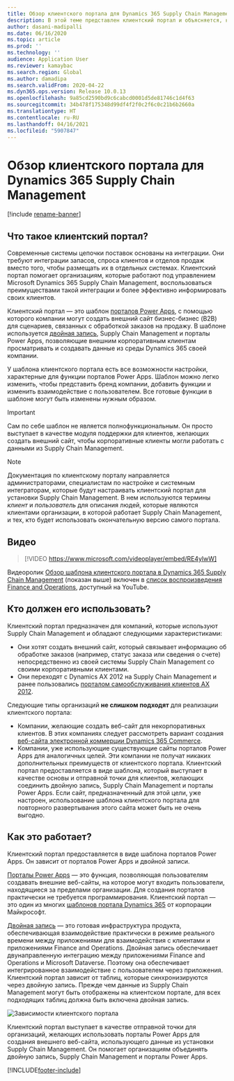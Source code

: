 ```yaml
---
title: Обзор клиентского портала для Dynamics 365 Supply Chain Management
description: В этой теме представлен клиентский портал и объясняется, кто должен его использовать и как он функционирует.
author: dasani-madipalli
ms.date: 06/16/2020
ms.topic: article
ms.prod: ''
ms.technology: ''
audience: Application User
ms.reviewer: kamaybac
ms.search.region: Global
ms.author: damadipa
ms.search.validFrom: 2020-04-22
ms.dyn365.ops.version: Release 10.0.13
ms.openlocfilehash: 9a85cd2590bd9c6cabcd0001d5de81746c1d4f63
ms.sourcegitcommit: 34b478f175348d99df4f2f0c2f6c0c21b6b2660a
ms.translationtype: HT
ms.contentlocale: ru-RU
ms.lasthandoff: 04/16/2021
ms.locfileid: "5907847"
---
```

# <a name="customer-portal-for-dynamics-365-supply-chain-management-overview"></a>Обзор клиентского портала для Dynamics 365 Supply Chain Management

[!include [rename-banner](~/includes/cc-data-platform-banner.md)]

## <a name="what-is-the-customer-portal"></a>Что такое клиентский портал?

Современные системы цепочки поставок основаны на интеграции. Они требуют интеграции запасов, спроса клиентов и отделов продаж вместо того, чтобы размещать их в отдельных системах. Клиентский портал помогает организациям, которые работают под управлением Microsoft Dynamics 365 Supply Chain Management, воспользоваться преимуществами такой интеграции и более эффективно информировать своих клиентов.

Клиентский портал — это шаблон [порталов Power Apps](/powerapps/maker/portals/overview), с помощью которого компании могут создать внешний сайт бизнес-бизнес (B2B) для сценариев, связанных с обработкой заказов на продажу. В шаблоне используется [двойная запись](../../fin-ops-core/dev-itpro/data-entities/dual-write/dual-write-home-page.md), Supply Chain Management и порталы Power Apps, позволяющие внешним корпоративным клиентам просматривать и создавать данные из среды Dynamics 365 своей компании.

У шаблона клиентского портала есть все возможности настройки, характерные для функции порталов Power Apps. Шаблон можно легко изменить, чтобы представить бренд компании, добавить функции и изменить взаимодействие с пользователем. Все готовые функции в шаблоне могут быть изменены нужным образом.

> [!IMPORTANT]
> Сам по себе шаблон не является полнофункциональным. Он просто выступает в качестве модуля поддержки для клиентов, желающих создать внешний сайт, чтобы корпоративные клиенты могли работать с данными из Supply Chain Management.

> [!NOTE]
> Документация по клиентскому порталу направляется администраторами, специалистам по настройке и системным интеграторам, которые будут настраивать клиентский портал для установки Supply Chain Management. В нем используются термины _клиент_ и _пользователь_ для описания людей, которые являются клиентами организации, в которой работает Supply Chain Management, и тех, кто будет использовать окончательную версию самого портала.

## <a name="video"></a>Видео

> [!VIDEO https://www.microsoft.com/videoplayer/embed/RE4ylwW]

Видеоролик [Обзор шаблона клиентского портала в Dynamics 365 Supply Chain Management](https://youtu.be/nPrqoLuHfV8) (показан выше) включен в [список воспроизведения Finance and Operations](https://www.youtube.com/playlist?list=PLcakwueIHoT_SYfIaPGoOhloFoCXiUSyW), доступный на YouTube.

## <a name="who-should-use-it"></a>Кто должен его использовать?

Клиентский портал предназначен для компаний, которые используют Supply Chain Management и обладают следующими характеристиками:

- Они хотят создать внешний сайт, который связывает информацию об обработке заказов (например, статус заказа или сведения о счете) непосредственно из своей системы Supply Chain Management со своими корпоративными клиентами.
- Они переходят с Dynamics AX 2012 на Supply Chain Management и ранее пользовались [порталом самообслуживания клиентов AX 2012](/dynamicsax-2012/appuser-itpro/about-the-customer-self-service-portal).

Следующие типы организаций **не слишком подходят** для реализации клиентского портала:

- Компании, желающие создать веб-сайт для некорпоративных клиентов. В этих компаниях следует рассмотреть вариант создания [веб-сайта электронной коммерции Dynamics 365 Commerce](../../commerce/create-ecommerce-site.md).
- Компании, уже использующие существующие сайты порталов Power Apps для аналогичных целей. Эти компании не получат никаких дополнительных преимуществ от клиентского портала. Клиентский портал предоставляется в виде шаблона, который выступает в качестве основы и отправной точки для клиентов, желающих соединить двойную запись, Supply Chain Management и порталы Power Apps. Если сайт, предназначенный для этой цели, уже настроен, использование шаблона клиентского портала для повторного развертывания этого сайта может быть не очень выгодно.

## <a name="how-does-it-work"></a>Как это работает?

Клиентский портал предоставляется в виде шаблона порталов Power Apps. Он зависит от порталов Power Apps и двойной записи.

[Порталы Power Apps](/powerapps/maker/portals/overview) — это функция, позволяющая пользователям создавать внешние веб-сайты, на которое могут входить пользователи, находящиеся за пределами организации. Для создания порталов практически не требуется программирования. Клиентский портал — это один из многих [шаблонов портала Dynamics 365](/powerapps/maker/portals/portal-templates#environment-with-model-driven-apps-in-dynamics-365) от корпорации Майкрософт.

[Двойная запись](/powerapps/maker/portals/overview) — это готовая инфраструктура продукта, обеспечивающая взаимодействие практически в режиме реального времени между приложениями для взаимодействия с клиентами и приложениями Finance and Operations. Двойная запись обеспечивает двунаправленную интеграцию между приложениями Finance and Operations и Microsoft Dataverse. Поэтому она обеспечивает интегрированное взаимодействие с пользователем через приложения. Клиентский портал зависит от таблиц, которые синхронизируются через двойную запись. Прежде чем данные из Supply Chain Management могут быть отображены на клиентском портале, для всех подходящих таблиц должна быть включена двойная запись.

![Зависимости клиентского портала](media/customer-portal-elements.png "Зависимости клиентского портала")

Клиентский портал выступает в качестве отправной точки для организаций, желающих использовать порталы Power Apps для создания внешнего веб-сайта, использующего данные из установки Supply Chain Management. Он помогает организациям объединять двойную запись, Supply Chain Management и порталы Power Apps.


[!INCLUDE[footer-include](../../includes/footer-banner.md)]
